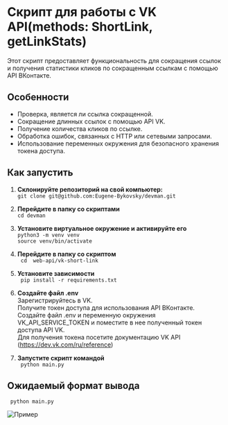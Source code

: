 # Скрипт для работы с VK API(methods: ShortLink, getLinkStats)

Этот скрипт предоставляет функциональность для сокращения ссылок и получения статистики кликов по сокращенным ссылкам с помощью API ВКонтакте.

## Особенности

- Проверка, является ли ссылка сокращенной.
- Сокращение длинных ссылок с помощью API VK.
- Получение количества кликов по ссылке.
- Обработка ошибок, связанных с HTTP или сетевыми запросами.
- Использование переменных окружения для безопасного хранения токена доступа.

## Как запустить

1. **Склонируйте репозиторий на свой компьютер:**  
``` git clone git@github.com:Eugene-Bykovsky/devman.git ```  

2. **Перейдите в папку со скриптами**  
``` cd devman ```

3. **Установите виртуальное окружение и активируйте его**  
``` python3 -m venv venv ```  
``` source venv/bin/activate ```

4. **Перейдите в папку  со скриптом**  
``` cd  web-api/vk-short-link```  

5. **Установите зависимости**  
``` pip install -r requirements.txt```

6. **Создайте файл .env**  
Зарегистрируйтесь в VK.   
Получите токен доступа для использования API ВКонтакте.  
Создайте файл .env и переменную окружения VK_API_SERVICE_TOKEN и поместите в нее полученный токен доступа API VK.  
Для получения токена посетите документацию VK API   (https://dev.vk.com/ru/reference)

7. **Запустите скрипт командой**  
``` python main.py```

## Ожидаемый формат вывода 
``` python main.py```  

![Пример](./images/example.png)